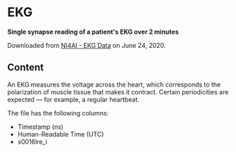 # EKG

**Single synapse reading of a patient's EKG over 2 minutes**

Downloaded from [NI4AI - EKG Data](https://blog.ni4ai.org/post/2020-05-06-ekg-data/) on June 24, 2020.

## Content

An EKG measures the voltage across the heart, which corresponds to the polarization of muscle tissue that makes it contract. Certain periodicities are expected — for example, a regular heartbeat.

The file has the following columns:

- Timestamp (ns)
- Human-Readable Time (UTC)
- s0016lre_i
